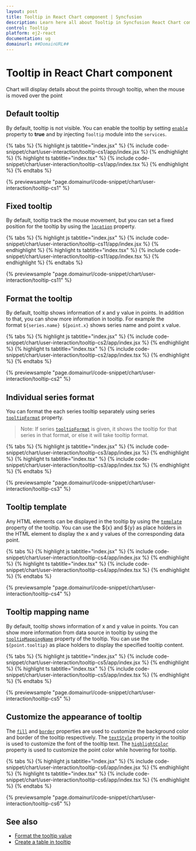 ```yaml
---
layout: post
title: Tooltip in React Chart component | Syncfusion
description: Learn here all about Tooltip in Syncfusion React Chart component of Syncfusion Essential JS 2 and more.
control: Tooltip 
platform: ej2-react
documentation: ug
domainurl: ##DomainURL##
---
```


# Tooltip in React Chart component

Chart will display details about the points through tooltip, when the mouse is moved over the point

<!-- markdownlint-disable MD036 -->

## Default tooltip

<!-- markdownlint-disable MD012 -->
By default, tooltip is not visible. You can enable the tooltip by setting [`enable`](https://ej2.syncfusion.com/react/documentation/api/chart/tooltipSettingsModel/#enable) property to **true** and by injecting `Tooltip` module into the `services`.

{% tabs %}
{% highlight js tabtitle="index.jsx" %}
{% include code-snippet/chart/user-interaction/tooltip-cs1/app/index.jsx %}
{% endhighlight %}
{% highlight ts tabtitle="index.tsx" %}
{% include code-snippet/chart/user-interaction/tooltip-cs1/app/index.tsx %}
{% endhighlight %}
{% endtabs %}

{% previewsample "page.domainurl/code-snippet/chart/user-interaction/tooltip-cs1" %}

## Fixed tooltip

By default, tooltip track the mouse movement, but you can set a fixed position for the tooltip by using the [`location`](https://ej2.syncfusion.com/react/documentation/api/chart/tooltipSettingsModel/#location) property.

{% tabs %}
{% highlight js tabtitle="index.jsx" %}
{% include code-snippet/chart/user-interaction/tooltip-cs11/app/index.jsx %}
{% endhighlight %}
{% highlight ts tabtitle="index.tsx" %}
{% include code-snippet/chart/user-interaction/tooltip-cs11/app/index.tsx %}
{% endhighlight %}
{% endtabs %}

{% previewsample "page.domainurl/code-snippet/chart/user-interaction/tooltip-cs11" %}

## Format the tooltip

By default, tooltip shows information of x and y value in points. In addition to that, you can show more information in tooltip. For example the format `${series.name} ${point.x}` shows series name and point x value.

{% tabs %}
{% highlight js tabtitle="index.jsx" %}
{% include code-snippet/chart/user-interaction/tooltip-cs2/app/index.jsx %}
{% endhighlight %}
{% highlight ts tabtitle="index.tsx" %}
{% include code-snippet/chart/user-interaction/tooltip-cs2/app/index.tsx %}
{% endhighlight %}
{% endtabs %}

{% previewsample "page.domainurl/code-snippet/chart/user-interaction/tooltip-cs2" %}

<!-- markdownlint-disable MD013 -->

## Individual series format

You can format the each series tooltip separately using series [`tooltipFormat`](https://ej2.syncfusion.com/react/documentation/api/chart/seriesModel/#tooltipformat) property.

>Note: If series [`tooltipFormat`](https://ej2.syncfusion.com/react/documentation/api/chart/seriesModel/#tooltipformat) is given, it shows the tooltip for that series in that format, or else it will take tooltip format.

{% tabs %}
{% highlight js tabtitle="index.jsx" %}
{% include code-snippet/chart/user-interaction/tooltip-cs3/app/index.jsx %}
{% endhighlight %}
{% highlight ts tabtitle="index.tsx" %}
{% include code-snippet/chart/user-interaction/tooltip-cs3/app/index.tsx %}
{% endhighlight %}
{% endtabs %}

{% previewsample "page.domainurl/code-snippet/chart/user-interaction/tooltip-cs3" %}

<!-- markdownlint-disable MD013 -->

## Tooltip template

Any HTML elements can be displayed in the tooltip by using the [`template`](https://ej2.syncfusion.com/react/documentation/api/chart/tooltipSettingsModel/#template) property of the tooltip. You can use the ${x} and ${y} as place holders in the HTML element to display the x and y values of the corresponding data point.

{% tabs %}
{% highlight js tabtitle="index.jsx" %}
{% include code-snippet/chart/user-interaction/tooltip-cs4/app/index.jsx %}
{% endhighlight %}
{% highlight ts tabtitle="index.tsx" %}
{% include code-snippet/chart/user-interaction/tooltip-cs4/app/index.tsx %}
{% endhighlight %}
{% endtabs %}

{% previewsample "page.domainurl/code-snippet/chart/user-interaction/tooltip-cs4" %}

## Tooltip mapping name

By default, tooltip shows information of x and y value in points. You can show more information from data source in tooltip by using the [`tooltipMappingName`](https://ej2.syncfusion.com/react/documentation/api/chart/seriesModel/#tooltipmappingname) property of the tooltip. You can use the `${point.tooltip}` as place holders to display the specified tooltip content.

{% tabs %}
{% highlight js tabtitle="index.jsx" %}
{% include code-snippet/chart/user-interaction/tooltip-cs5/app/index.jsx %}
{% endhighlight %}
{% highlight ts tabtitle="index.tsx" %}
{% include code-snippet/chart/user-interaction/tooltip-cs5/app/index.tsx %}
{% endhighlight %}
{% endtabs %}

{% previewsample "page.domainurl/code-snippet/chart/user-interaction/tooltip-cs5" %}

## Customize the appearance of tooltip

The [`fill`](https://ej2.syncfusion.com/react/documentation/api/chart/tooltipSettingsModel/#fill) and [`border`](https://ej2.syncfusion.com/react/documentation/api/chart/tooltipSettingsModel/#border) properties are used to customize the background color and border of the tooltip respectively. The [`textStyle`](https://ej2.syncfusion.com/react/documentation/api/chart/tooltipSettingsModel/#textstyle) property in the tooltip is used to customize the font of the tooltip text. The [`highlightColor`](https://ej2.syncfusion.com/react/documentation/api/chart/#highlightcolor) property is used to customize the point color while hovering for tooltip.

{% tabs %}
{% highlight js tabtitle="index.jsx" %}
{% include code-snippet/chart/user-interaction/tooltip-cs6/app/index.jsx %}
{% endhighlight %}
{% highlight ts tabtitle="index.tsx" %}
{% include code-snippet/chart/user-interaction/tooltip-cs6/app/index.tsx %}
{% endhighlight %}
{% endtabs %}

{% previewsample "page.domainurl/code-snippet/chart/user-interaction/tooltip-cs6" %}

## See also

* [Format the tooltip value](./how-to/tool-tip-format)
* [Create a table in tooltip](./how-to/tool-tip-table)